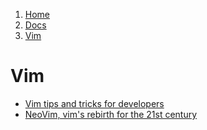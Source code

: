 <!-- -
Title: Vim
Description: Notes on the Vim text editor
First Published: 2013-12-24
Last Updated: 2014-02-24
- -->

<ol class="breadcrumb" itemprop="breadcrumb">
	<li><a href="/">Home</a></li>
	<li><a href="/docs/">Docs</a></li>
	<li><a href="/docs/vim.html">Vim</a></li>
</ol>

Vim
===

*   [Vim tips and tricks for developers](http://www.openlogic.com/wazi/bid/326642/Vim-tips-and-tricks-for-developers)
*   [NeoVim, vim's rebirth for the 21st century](http://neovim.org/)
